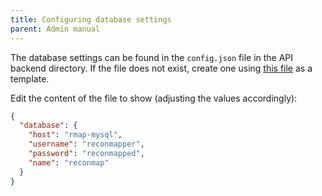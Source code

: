 ```yaml
---
title: Configuring database settings
parent: Admin manual
---
```


The database settings can be found in the `config.json` file in the API backend directory. If the file does not exist, create one using [this file](https://github.com/Reconmap/api-backend/blob/master/config-template.json) as a template.

Edit the content of the file to show (adjusting the values accordingly):

```json
{
  "database": {
    "host": "rmap-mysql",
    "username": "reconmapper",
    "password": "reconmapped",
    "name": "reconmap"
  }
}
```
